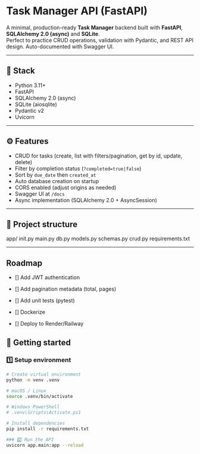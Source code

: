 # Task Manager API (FastAPI)

A minimal, production-ready **Task Manager** backend built with **FastAPI**, **SQLAlchemy 2.0 (async)** and **SQLite**.  
Perfect to practice CRUD operations, validation with Pydantic, and REST API design. Auto-documented with Swagger UI.

---

## 🧩 Stack
- Python 3.11+
- FastAPI
- SQLAlchemy 2.0 (async)
- SQLite (aiosqlite)
- Pydantic v2
- Uvicorn

---

## ⚙️ Features
- CRUD for tasks (create, list with filters/pagination, get by id, update, delete)
- Filter by completion status (`?completed=true|false`)
- Sort by `due_date` then `created_at`
- Auto database creation on startup
- CORS enabled (adjust origins as needed)
- Swagger UI at `/docs`
- Async implementation (SQLAlchemy 2.0 + AsyncSession)

---

## 📁 Project structure
app/
init.py
main.py
db.py
models.py
schemas.py
crud.py
requirements.txt

---

## Roadmap
- [] Add JWT authentication

- [] Add pagination metadata (total, pages)

- [] Add unit tests (pytest)

- [] Dockerize

- [] Deploy to Render/Railway

## 🚀 Getting started

### 1️⃣ Setup environment
```bash
# Create virtual environment
python -m venv .venv

# macOS / Linux
source .venv/bin/activate

# Windows PowerShell
# .venv\Scripts\Activate.ps1

# Install dependencies
pip install -r requirements.txt

### 2️⃣ Run the API
uvicorn app.main:app --reload

